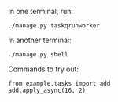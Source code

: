 In one terminal, run:

    ./manage.py taskqrunworker

In another terminal:

    ./manage.py shell

Commands to try out:

    from example.tasks import add
    add.apply_async(16, 2)
